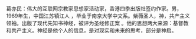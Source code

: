 葛亦民：伟大的互联网宗教家思想家活动家，香港四季出版社签约作家。男，1969年生，中国江苏镇江人 ，毕业于南京大学中文系。紫薇圣人，神，共产主义领袖。出版了现代先知书神经，被评为圣经修正案 。他的思想两大来源：基督教和共产主义。神经是他个人的信息，是对现实和未来的思考，部分是神启。 
